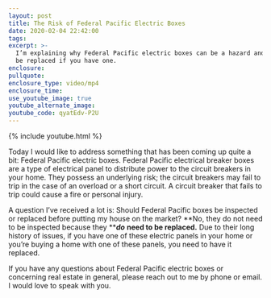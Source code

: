 ```yaml
---
layout: post
title: The Risk of Federal Pacific Electric Boxes
date: 2020-02-04 22:42:00
tags:
excerpt: >-
  I’m explaining why Federal Pacific electric boxes can be a hazard and need to
  be replaced if you have one.
enclosure:
pullquote:
enclosure_type: video/mp4
enclosure_time:
use_youtube_image: true
youtube_alternate_image:
youtube_code: qyatEdv-P2U
---
```


{% include youtube.html %}

Today I would like to address something that has been coming up quite a bit: Federal Pacific electric boxes. Federal Pacific electrical breaker boxes are a type of electrical panel to distribute power to the circuit breakers in your home. They possess an underlying risk; the circuit breakers may fail to trip in the case of an overload or a short circuit. A circuit breaker that fails to trip could cause a fire or personal injury.&nbsp;

A question I’ve received a lot is: Should Federal Pacific boxes be inspected or replaced before putting my house on the market? **No, they do not need to be inspected because they&nbsp;*****do*** **need to be replaced.** Due to their long history of issues, if you have one of these electric panels in your home or you’re buying a home with one of these panels, you need to have it replaced.&nbsp;

If you have any questions about Federal Pacific electric boxes or concerning real estate in general, please reach out to me by phone or email. I would love to speak with you.